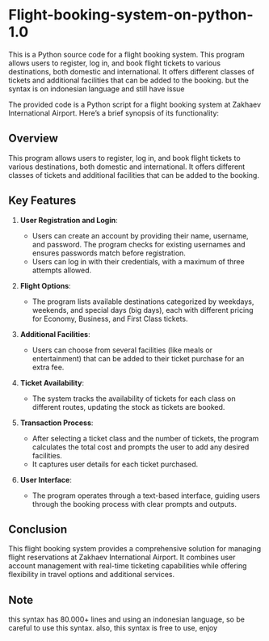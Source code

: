 # Flight-booking-system-on-python-1.0
This is a Python source code for a flight booking system. This program allows users to register, log in, and book flight tickets to various destinations, both domestic and international. It offers different classes of tickets and additional facilities that can be added to the booking. but the syntax is on indonesian language and still have issue

The provided code is a Python script for a flight booking system at Zakhaev International Airport. Here’s a brief synopsis of its functionality:

## Overview
This program allows users to register, log in, and book flight tickets to various destinations, both domestic and international. It offers different classes of tickets and additional facilities that can be added to the booking.

## Key Features

1. **User Registration and Login**: 
   - Users can create an account by providing their name, username, and password. The program checks for existing usernames and ensures passwords match before registration.
   - Users can log in with their credentials, with a maximum of three attempts allowed.

2. **Flight Options**:
   - The program lists available destinations categorized by weekdays, weekends, and special days (big days), each with different pricing for Economy, Business, and First Class tickets.

3. **Additional Facilities**:
   - Users can choose from several facilities (like meals or entertainment) that can be added to their ticket purchase for an extra fee.

4. **Ticket Availability**:
   - The system tracks the availability of tickets for each class on different routes, updating the stock as tickets are booked.

5. **Transaction Process**:
   - After selecting a ticket class and the number of tickets, the program calculates the total cost and prompts the user to add any desired facilities.
   - It captures user details for each ticket purchased.

6. **User Interface**:
   - The program operates through a text-based interface, guiding users through the booking process with clear prompts and outputs.

## Conclusion
This flight booking system provides a comprehensive solution for managing flight reservations at Zakhaev International Airport. It combines user account management with real-time ticketing capabilities while offering flexibility in travel options and additional services.

## Note
this syntax has 80.000+ lines and using an indonesian language, so be careful to use this syntax. also, this syntax is free to use, enjoy
